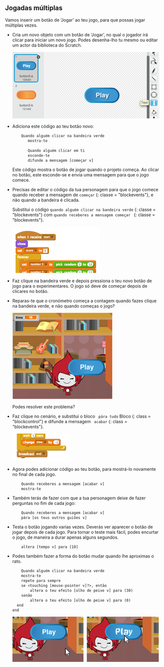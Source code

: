 ## Jogadas múltiplas

Vamos inserir um botão de ‘Jogar’ ao teu jogo, para que possas jogar múltiplas vezes.

+ Cria um novo objeto com um botão de ‘Jogar’, no qual o jogador irá clicar para iniciar um novo jogo. Podes desenha-lho tu mesmo ou editar um actor da biblioteca do Scratch.
    
    ![screenshot](images/brain-play.png)

+ Adiciona este código ao teu botão novo:
    
    ```blocks
        Quando alguém clicar na bandeira verde
           mostra-te
    
           Quando alguém clicar em ti
           esconde-te
           difunde a mensagem [começar v]
    ```
    
    Este código mostra o botão de jogar quando o projeto começa. Ao clicar no botão, este esconde-se e envia uma mensagem para que o jogo comece.

+ Precisas de editar o código da tua personagem para que o jogo comece quando receber a mensagem de `começar` {: classe = "blockevents"}, e não quando a bandeira é clicada.
    
    Substitui o código `quando alguém clicar na bandeira verde` {: classe = "blockevents"} com `quando receberes a mensagem começar ` {: classe = "blockevents"}.
    
    ![screenshot](images/brain-start.png)

+ Faz clique na bandeira verde e depois pressiona o teu novo botão de jogo para o experimentares. O jogo só deve de começar depois de clicares no botão.

+ Reparas-te que o cronómetro começa a contagem quando fazes clique na bandeira verde, e não quando começas o jogo?
    
    ![screenshot](images/brain-timer-bug.png)
    
    Podes resolver este problema?

+ Faz clique no cenário, e substitui o bloco ` pára tudo` Bloco {: class = "blockcontrol"} e difunde a mensagem ` acabar` {: class = "blockevents"}.
    
    ![screenshot](images/brain-end.png)

+ Agora podes adicionar código ao teu botão, para mostrá-lo novamente no final de cada jogo.
    
    ```blocks
        Quando receberes a mensagem [acabar v]
        mostra-te
    ```

+ Também terás de fazer com que a tua personagem deixe de fazer perguntas no fim de cada jogo:
    
    ```blocks
        Quando receberes a mensagem [acabar v]
        pára [os teus outros guiões v]
    ```

+ Testa o botão jogando varias vezes. Deverás ver aparecer o botão de jogar depois de cada jogo. Para tornar o teste mais fácil, podes encurtar o jogo, de maneira a durar apenas alguns segundos.
    
    ```blocks
        altera [tempo v] para [10]
    ```

+ Podes também fazer a forma do botão mudar quando lhe aproximas o rato.
    
    ```blocks
        Quando alguém clicar na bandeira verde
        mostra-te
        repete para sempre 
        se <touching [mouse-pointer v]?>, então 
            altera o teu efeito [olho de peixe v] para (30)
        senão
            altera o teu efeito [olho de peixe v] para (0)
      end
    end
    ```
    
    ![screenshot](images/brain-fisheye.png)